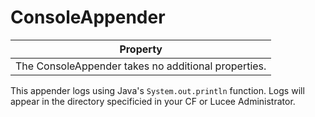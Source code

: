 # ConsoleAppender

| Property |
| --- |
| The ConsoleAppender takes no additional properties. |

This appender logs using Java's `System.out.println` function. Logs will appear in the directory specificied in your CF or Lucee Administrator.

